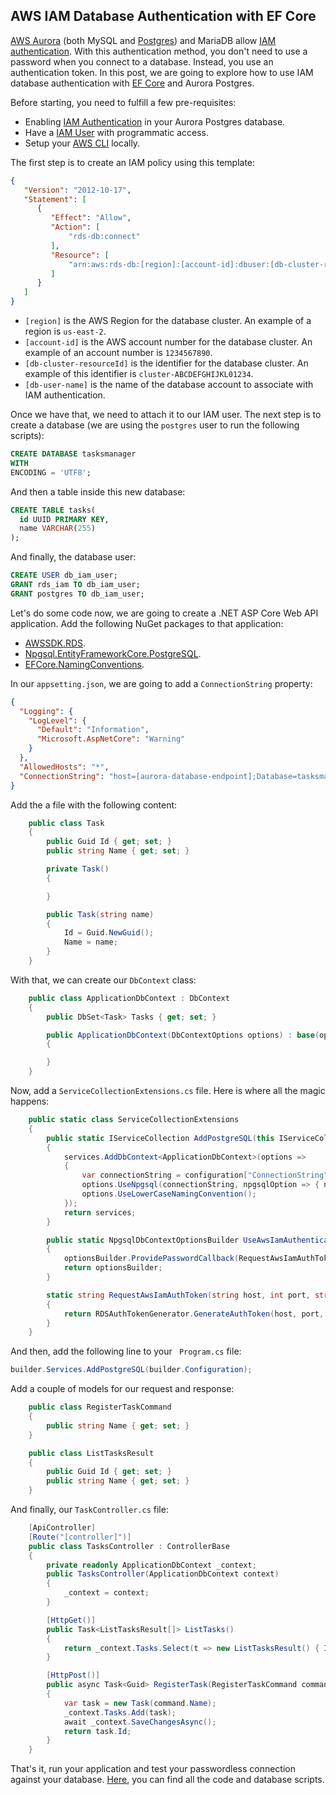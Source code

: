 ## AWS IAM Database Authentication with EF Core

[AWS Aurora](https://docs.aws.amazon.com/AmazonRDS/latest/AuroraUserGuide/CHAP_AuroraOverview.html) (both MySQL and [Postgres](https://www.postgresql.org/)) and MariaDB allow [IAM authentication](https://docs.aws.amazon.com/AmazonRDS/latest/AuroraUserGuide/UsingWithRDS.IAMDBAuth.html). With this authentication method, you don't need to use a password when you connect to a database. Instead, you use an authentication token. In this post, we are going to explore how to use IAM database authentication with [EF Core](https://docs.microsoft.com/en-us/ef/core/) and Aurora Postgres.

Before starting, you need to fulfill a few pre-requisites:

- Enabling [IAM Authentication](https://docs.aws.amazon.com/AmazonRDS/latest/AuroraUserGuide/UsingWithRDS.IAMDBAuth.Enabling.html) in your Aurora Postgres database.
- Have a [IAM User](https://docs.aws.amazon.com/IAM/latest/UserGuide/id_users_create.html#id_users_create_console) with programmatic access.
- Setup your [AWS CLI](https://docs.aws.amazon.com/cli/latest/userguide/cli-configure-quickstart.html#cli-configure-quickstart-creds) locally.

The first step is to create an IAM policy using this template:

```json
{
   "Version": "2012-10-17",
   "Statement": [
      {
         "Effect": "Allow",
         "Action": [
             "rds-db:connect"
         ],
         "Resource": [
             "arn:aws:rds-db:[region]:[account-id]:dbuser:[db-cluster-resourceId]/[db-user-name]"
         ]
      }
   ]
}
``` 

- `[region]` is the AWS Region for the database cluster. An example of a region is `us-east-2`.
- `[account-id]` is the AWS account number for the database cluster. An example of an account number is `1234567890`.
- `[db-cluster-resourceId]` is the identifier for the database cluster. An example of this identifier is `cluster-ABCDEFGHIJKL01234`.
- `[db-user-name]` is the name of the database account to associate with IAM authentication.

Once we have that, we need to attach it to our IAM user. The next step is to create a database (we are using the `postgres` user to run the following scripts):

```sql
CREATE DATABASE tasksmanager
WITH 
ENCODING = 'UTF8';
``` 

And then a table inside this new database:

```sql
CREATE TABLE tasks(
  id UUID PRIMARY KEY,
  name VARCHAR(255)
);
``` 

And finally, the database user:

```sql
CREATE USER db_iam_user; 
GRANT rds_iam TO db_iam_user;
GRANT postgres TO db_iam_user;
``` 

Let's do some code now,  we are going to create a .NET ASP Core Web API application. Add the following NuGet packages to that application:

- [AWSSDK.RDS](https://www.nuget.org/packages/AWSSDK.RDS/).
- [Npgsql.EntityFrameworkCore.PostgreSQL](https://www.nuget.org/packages/Npgsql.EntityFrameworkCore.PostgreSQL).
- [EFCore.NamingConventions](https://www.nuget.org/packages/EFCore.NamingConventions/).

In our `appsetting.json`, we are going to add a `ConnectionString` property:

``` json
{
  "Logging": {
    "LogLevel": {
      "Default": "Information",
      "Microsoft.AspNetCore": "Warning"
    }
  },
  "AllowedHosts": "*",
  "ConnectionString": "host=[aurora-database-endpoint];Database=tasksmanager;Username=db_iam_user;SSL Mode=Require;TrustServerCertificate=true"
}

```
Add the a file with the following content:

```csharp
    public class Task
    {
        public Guid Id { get; set; }
        public string Name { get; set; }

        private Task()
        {

        }

        public Task(string name)
        {
            Id = Guid.NewGuid();
            Name = name;
        }
    }
``` 

With that, we can create our `DbContext` class:

```csharp
    public class ApplicationDbContext : DbContext
    {
        public DbSet<Task> Tasks { get; set; }

        public ApplicationDbContext(DbContextOptions options) : base(options)
        {

        }
    }
``` 
Now, add a `ServiceCollectionExtensions.cs` file. Here is where all the magic happens:

```csharp
    public static class ServiceCollectionExtensions
    {
        public static IServiceCollection AddPostgreSQL(this IServiceCollection services, IConfiguration configuration)
        {
            services.AddDbContext<ApplicationDbContext>(options =>
            {
                var connectionString = configuration["ConnectionString"];
                options.UseNpgsql(connectionString, npgsqlOption => { npgsqlOption.UseAwsIamAuthentication(); });
                options.UseLowerCaseNamingConvention();
            });
            return services;
        }

        public static NpgsqlDbContextOptionsBuilder UseAwsIamAuthentication(this NpgsqlDbContextOptionsBuilder optionsBuilder)
        {
            optionsBuilder.ProvidePasswordCallback(RequestAwsIamAuthToken);
            return optionsBuilder;
        }

        static string RequestAwsIamAuthToken(string host, int port, string database, string username)
        {
            return RDSAuthTokenGenerator.GenerateAuthToken(host, port, username);
        }
    }
``` 

And then, add the following line to your ` Program.cs` file:

```csharp
builder.Services.AddPostgreSQL(builder.Configuration);
``` 

Add a couple of models for our request and response:

```csharp
    public class RegisterTaskCommand
    {
        public string Name { get; set; }
    }

    public class ListTasksResult
    {
        public Guid Id { get; set; }
        public string Name { get; set; }
    }
``` 

And finally, our `TaskController.cs` file:


```csharp
    [ApiController]
    [Route("[controller]")]
    public class TasksController : ControllerBase
    {
        private readonly ApplicationDbContext _context;
        public TasksController(ApplicationDbContext context)
        {
            _context = context;
        }

        [HttpGet()]
        public Task<ListTasksResult[]> ListTasks()
        {
            return _context.Tasks.Select(t => new ListTasksResult() { Id = t.Id, Name = t.Name }).ToArrayAsync();
        }

        [HttpPost()]
        public async Task<Guid> RegisterTask(RegisterTaskCommand command)
        {
            var task = new Task(command.Name);
            _context.Tasks.Add(task);
            await _context.SaveChangesAsync();
            return task.Id;
        }
    }
``` 

That's it, run your application and test your passwordless connection against your database. [Here](https://github.com/raulnq/aws-aurora-sandbox), you can find all the code and database scripts.


